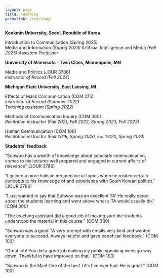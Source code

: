 ```yaml
---
layout: page
title: Teaching
permalink: /teaching/
---
```

**Kookmin University, Seoul, Republic of Korea**

Introduction to Communication *(Spring 2025)*<br>
Media and Information *(Spring 2025)*
Artificial Intelligence and Media *(Fall 2025)*
*Assistant Professor*<br>

**University of Minnesota - Twin Cities, Minneapolis, MN**

Media and Politics (JOUR 3786)<br>
*Instructor of Record (Fall 2024)*<br>

**Michigan State University, East Lansing, MI**

Effects of Mass Communication (COM 275)<br>
*Instructor of Record (Summer 2022)*<br>
*Teaching assistant (Spring 2022)*

Methods of Communication Inquiry (COM 300)<br>
*Recitation instructor (Fall 2021, Fall 2022, Spring 2023, Fall 2023)*

Human Communication (COM 100)<br>
*Recitation instructor (Fall 2019, Spring 2020, Fall 2020, Spring 2021)*

**Students' feedback**

"Suhwoo has a wealth of knowledge about scholarly communication, comes to his lectures well prepared and engaged in current affairs of relevance" (JOUR 3786)

"I gained a more holistic perspective of topics when he related certain concepts to his knowledge of and experience with South Korean politics." (JOUR 3786)

"I just wanted to say that Suhwoo was an excellent TA! He really cared about the students learning and went above what a TA would usually do." (COM 300)

"The teaching assistant did a good job of making sure the students understood the material in this course." (COM 300)

"Suhwoo was a good TA very prompt with emails very kind and wanted everyone to succeed. Always helpful and gave beneficial feedback." (COM 100)

"Great job! You did a great job making my public speaking woes go way down. Thankful to have improved on that." (COM 100)

"Suhwoo is the Man! One of the best TA's I've ever had. He is great." (COM 100)

